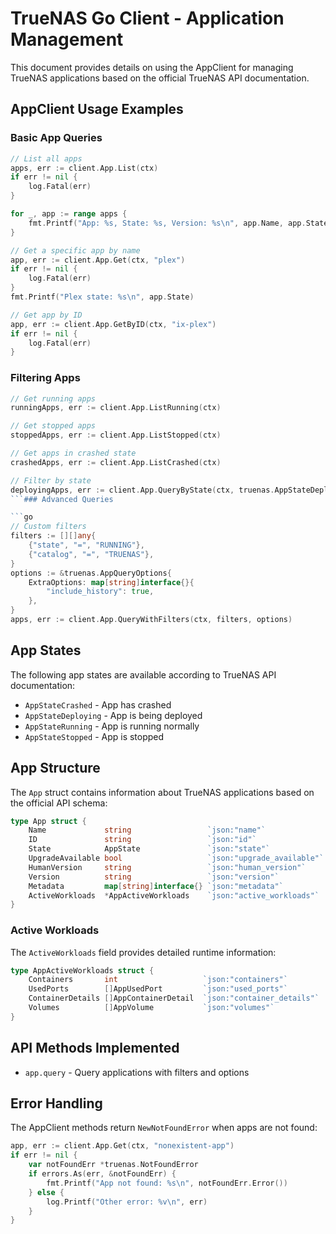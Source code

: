 # TrueNAS Go Client - Application Management

This document provides details on using the AppClient for managing TrueNAS applications based on the official TrueNAS API documentation.

## AppClient Usage Examples

### Basic App Queries

```go
// List all apps
apps, err := client.App.List(ctx)
if err != nil {
    log.Fatal(err)
}

for _, app := range apps {
    fmt.Printf("App: %s, State: %s, Version: %s\n", app.Name, app.State, app.HumanVersion)
}

// Get a specific app by name
app, err := client.App.Get(ctx, "plex")
if err != nil {
    log.Fatal(err)
}
fmt.Printf("Plex state: %s\n", app.State)

// Get app by ID
app, err := client.App.GetByID(ctx, "ix-plex")
if err != nil {
    log.Fatal(err)
}
```

### Filtering Apps

````go
// Get running apps
runningApps, err := client.App.ListRunning(ctx)

// Get stopped apps
stoppedApps, err := client.App.ListStopped(ctx)

// Get apps in crashed state
crashedApps, err := client.App.ListCrashed(ctx)

// Filter by state
deployingApps, err := client.App.QueryByState(ctx, truenas.AppStateDeploying)
```### Advanced Queries

```go
// Custom filters
filters := [][]any{
    {"state", "=", "RUNNING"},
    {"catalog", "=", "TRUENAS"},
}
options := &truenas.AppQueryOptions{
    ExtraOptions: map[string]interface{}{
        "include_history": true,
    },
}
apps, err := client.App.QueryWithFilters(ctx, filters, options)
````

## App States

The following app states are available according to TrueNAS API documentation:

- `AppStateCrashed` - App has crashed
- `AppStateDeploying` - App is being deployed
- `AppStateRunning` - App is running normally
- `AppStateStopped` - App is stopped

## App Structure

The `App` struct contains information about TrueNAS applications based on the official API schema:

```go
type App struct {
    Name             string                 `json:"name"`
    ID               string                 `json:"id"`
    State            AppState               `json:"state"`
    UpgradeAvailable bool                   `json:"upgrade_available"`
    HumanVersion     string                 `json:"human_version"`
    Version          string                 `json:"version"`
    Metadata         map[string]interface{} `json:"metadata"`
    ActiveWorkloads  *AppActiveWorkloads    `json:"active_workloads"`
}
```

### Active Workloads

The `ActiveWorkloads` field provides detailed runtime information:

```go
type AppActiveWorkloads struct {
    Containers       int                   `json:"containers"`
    UsedPorts        []AppUsedPort         `json:"used_ports"`
    ContainerDetails []AppContainerDetail  `json:"container_details"`
    Volumes          []AppVolume           `json:"volumes"`
}
```

## API Methods Implemented

- `app.query` - Query applications with filters and options

## Error Handling

The AppClient methods return `NewNotFoundError` when apps are not found:

```go
app, err := client.App.Get(ctx, "nonexistent-app")
if err != nil {
    var notFoundErr *truenas.NotFoundError
    if errors.As(err, &notFoundErr) {
        fmt.Printf("App not found: %s\n", notFoundErr.Error())
    } else {
        log.Printf("Other error: %v\n", err)
    }
}
```
